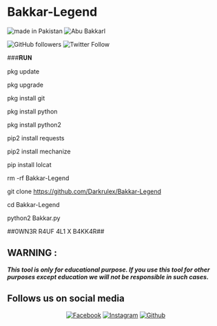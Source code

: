 # Bakkar-Legend



![made in Pakistan](https://img.shields.io/badge/MADE%20IN%20-PAKISTAN-green?style=for-the-badge&logo=appveyor)
![Abu Bakkarl](https://img.shields.io/badge/Abu%20-Bakkar-red?style=for-the-badge&logo=appveyor)
 
![GitHub followers](https://img.shields.io/github/followers/Darkrulex?style=for-the-badge)
![Twitter Follow](https://img.shields.io/twitter/follow/Abu_Bakkar?color=%23ff130c&label=%40BakkarxD&style=for-the-badge)

###𝐑𝐔𝐍

pkg update

pkg upgrade

pkg install git

pkg install python

pkg install python2 

pip2 install requests

pip2 install mechanize

pip install lolcat

rm -rf Bakkar-Legend

git clone https://github.com/Darkrulex/Bakkar-Legend

cd Bakkar-Legend

python2 Bakkar.py

##0WN3R R4UF 4L1 X B4KK4R##
 
 
## WARNING : 
***This tool is only for educational purpose. If you use this tool for other purposes except education we will not be responsible in such cases.***
## Follows us on social media
<p align="center">
<a href="https://fb.com/Raufonfire"><img title="Facebook" src="https://img.shields.io/badge/Facebook-blue?style=for-the-badge&logo=facebook"></a>
<a href="https://www.instagram.com/hacker_solution"><img title="Instagram" src="https://img.shields.io/badge/INSTAGRAM-purple?style=for-the-badge&logo=instagram"></a>
<a href="https://github.com/Darkrulex"><img title="Github" src="https://img.shields.io/badge/Github-DARK--RUL3X-blue?style=for-the-badge&logo=github"></a>
 
